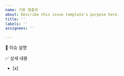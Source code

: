 ```yaml
---
name: 기본 템플릿
about: Describe this issue template's purpose here.
title: ''
labels: ''
assignees: ''

---
```


📌 이슈 설명
<br>

✅ 상세 내용
- [x]

<br>
